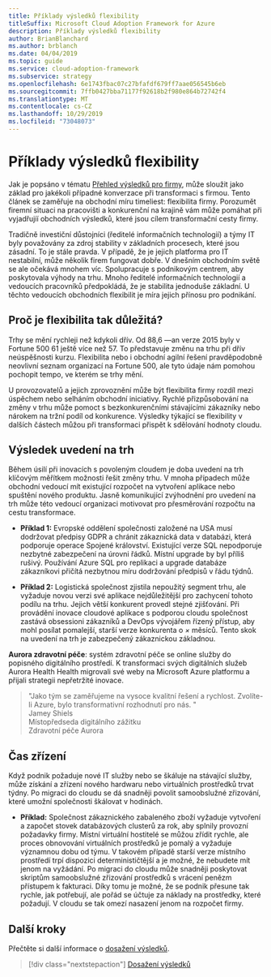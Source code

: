 ```yaml
---
title: Příklady výsledků flexibility
titleSuffix: Microsoft Cloud Adoption Framework for Azure
description: Příklady výsledků flexibility
author: BrianBlanchard
ms.author: brblanch
ms.date: 04/04/2019
ms.topic: guide
ms.service: cloud-adoption-framework
ms.subservice: strategy
ms.openlocfilehash: 6e1743fbac07c27bfafdf679ff7aae056545b6eb
ms.sourcegitcommit: 7ffb0427bba71177f92618b2f980e864b72742f4
ms.translationtype: MT
ms.contentlocale: cs-CZ
ms.lasthandoff: 10/29/2019
ms.locfileid: "73048073"
---
```

# <a name="examples-of-agility-outcomes"></a>Příklady výsledků flexibility 

Jak je popsáno v tématu [Přehled výsledků pro firmy](./index.md), může sloužit jako základ pro jakékoli případné konverzace při transformaci s firmou. Tento článek se zaměřuje na obchodní míru timeliest: flexibilita firmy. Porozumět firemní situaci na pracovišti a konkurenční na krajině vám může pomáhat při vyjadřujíí obchodních výsledků, které jsou cílem transformační cesty firmy.

Tradičně investiční důstojníci (ředitelé informačních technologií) a týmy IT byly považovány za zdroj stability v základních procesech, které jsou zásadní. To je stále pravda. V případě, že je jejich platforma pro IT nestabilní, může několik firem fungovat dobře. V dnešním obchodním světě se ale očekává mnohem víc. Spolupracuje s podnikovým centrem, aby poskytovala výhody na trhu. Mnoho ředitelé informačních technologií a vedoucích pracovníků předpokládá, že je stabilita jednoduše základní. U těchto vedoucích obchodních flexibilit je míra jejich přínosu pro podnikání.

<!-- markdownlint-disable MD026 -->

## <a name="why-is-agility-so-important"></a>Proč je flexibilita tak důležitá?

Trhy se mění rychleji než kdykoli dřív. Od 88,6 &mdash;an verze 2015 byly v Fortune 500 61 ještě více než 57. To představuje změnu na trhu při dřív neúspěšnosti kurzu. Flexibilita nebo i obchodní agilní řešení pravděpodobně neovlivní seznam organizací na Fortune 500, ale tyto údaje nám pomohou pochopit tempo, ve kterém se trhy mění.

U provozovatelů a jejich zprovoznění může být flexibilita firmy rozdíl mezi úspěchem nebo selháním obchodní iniciativy. Rychlé přizpůsobování na změny v trhu může pomoct s bezkonkurenčními stávajícími zákazníky nebo nárokem na tržní podíl od konkurence. Výsledky týkající se flexibility v dalších částech můžou při transformaci přispět k sdělování hodnoty cloudu.

## <a name="time-to-market-outcome"></a>Výsledek uvedení na trh

Během úsilí při inovacích s povoleným cloudem je doba uvedení na trh klíčovým měřítkem možnosti řešit změny trhu. V mnoha případech může obchodní vedoucí mít existující rozpočet na vytvoření aplikace nebo spuštění nového produktu. Jasně komunikující zvýhodnění pro uvedení na trh může této vedoucí organizaci motivovat pro přesměrování rozpočtu na cestu transformace.

- **Příklad 1:** Evropské oddělení společnosti založené na USA musí dodržovat předpisy GDPR a chránit zákaznická data v databázi, která podporuje operace Spojené království. Existující verze SQL nepodporuje nezbytné zabezpečení na úrovni řádků. Místní upgrade by byl příliš rušivý. Používání Azure SQL pro replikaci a upgrade databáze zákazníkovi přičítá nezbytnou míru dodržování předpisů v řádu týdnů.

- **Příklad 2:** Logistická společnost zjistila nepoužitý segment trhu, ale vyžaduje novou verzi své aplikace nejdůležitější pro zachycení tohoto podílu na trhu. Jejich větší konkurent provedl stejné zjišťování. Při provádění inovace cloudové aplikace s podporou cloudu společnost zastává obsessioni zákazníků a DevOps vývojářem řízený přístup, aby mohl posílat pomalejší, starší verze konkurenta o _×_ měsíců. Tento skok na uvedení na trh je zabezpečený zákaznickou základnou.

**Aurora zdravotní péče**: systém zdravotní péče se online služby do popisného digitálního prostředí. K transformaci svých digitálních služeb Aurora Health Health migrovali své weby na Microsoft Azure platformu a přijali strategii nepřetržité inovace.

> "Jako tým se zaměřujeme na vysoce kvalitní řešení a rychlost. Zvolíte-li Azure, bylo transformativní rozhodnutí pro nás. "  
> Jamey Shiels  
> Místopředseda digitálního zážitku  
> Zdravotní péče Aurora

## <a name="provision-time"></a>Čas zřízení

Když podnik požaduje nové IT služby nebo se škáluje na stávající služby, může získání a zřízení nového hardwaru nebo virtuálních prostředků trvat týdny. Po migraci do cloudu se dá snadněji povolit samoobslužné zřizování, které umožní společnosti škálovat v hodinách.

- **Příklad:** Společnost zákaznického zabaleného zboží vyžaduje vytvoření a započet stovek databázových clusterů za rok, aby splnily provozní požadavky firmy. Místní virtuální hostitelé se můžou zřídit rychle, ale proces obnovování virtuálních prostředků je pomalý a vyžaduje významnou dobu od týmu. V takovém případě starší verze místního prostředí trpí dispozici determinističtější a je možné, že nebudete mít jenom na vyžádání. Po migraci do cloudu může snadněji poskytovat skriptům samoobslužné zřizování prostředků s vrácení penězm přístupem k fakturaci. Díky tomu je možné, že se podnik přesune tak rychle, jak potřebují, ale pořád se účtuje za náklady na prostředky, které požadují. V cloudu se tak omezí nasazení jenom na rozpočet firmy.

## <a name="next-steps"></a>Další kroky

Přečtěte si další informace o [dosažení výsledků](./reach-outcomes.md).

> [!div class="nextstepaction"]
> [Dosažení výsledků](./reach-outcomes.md)
